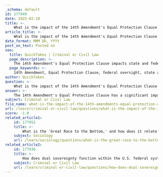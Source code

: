 ```yaml
---
_schema: default
id: 177949
date: 2025-02-18
title: >-
    What is the impact of the 14th Amendment's Equal Protection Clause on state and federal relations?
article_title: >-
    What is the impact of the 14th Amendment's Equal Protection Clause on state and federal relations?
date_format: MMM DD, YYYY
post_on_text: Posted on
seo:
  title: QuickTakes | Criminal or Civil Law
  page_description: >-
    The 14th Amendment's Equal Protection Clause impacts state and federal relations by prohibiting state discrimination, enabling federal intervention, shaping judicial interpretations of rights, balancing sovereignty, and encouraging state-led civil rights innovations.
  page_keywords: >-
    14th Amendment, Equal Protection Clause, federal oversight, state actions, civil rights, judicial interpretation, discrimination, state sovereignty, federal authority, state innovation, laboratories of democracy, political ideologies
author: QuickTakes
question: >-
    What is the impact of the 14th Amendment's Equal Protection Clause on state and federal relations?
answer: >-
    The 14th Amendment's Equal Protection Clause has a significant impact on state and federal relations, primarily by establishing a constitutional standard that prohibits states from denying any person within their jurisdiction equal protection under the law. This clause has been pivotal in shaping the dynamics between state and federal governments in several ways:\n\n1. **Federal Oversight of State Actions**: The Equal Protection Clause empowers the federal government to intervene in state matters when state laws or actions are found to violate the principle of equal protection. This has led to increased federal oversight, particularly in areas such as civil rights, voting rights, and education. For example, landmark Supreme Court cases like *Brown v. Board of Education* (1954) utilized the Equal Protection Clause to dismantle racial segregation in public schools, demonstrating how federal authority can override state laws that are discriminatory.\n\n2. **Judicial Interpretation and Expansion of Rights**: The courts have interpreted the Equal Protection Clause to extend protections against discrimination based on race, gender, and other characteristics. This judicial interpretation has often resulted in the federal government imposing standards that states must adhere to, thereby influencing state legislation and policies. For instance, the recognition of same-sex marriage was propelled by federal court rulings that cited the Equal Protection Clause, leading to changes in state laws across the country.\n\n3. **Balancing State Sovereignty and Federal Authority**: While the Equal Protection Clause enhances federal authority, it also raises questions about state sovereignty. States have historically enjoyed the power to regulate their own affairs, but the requirement to comply with federal standards of equal protection can create tension. This dynamic is evident in debates over issues such as immigration, healthcare, and education, where states may seek to implement policies that reflect their values but must ensure those policies do not violate the Equal Protection Clause.\n\n4. **Encouragement of State Innovation**: The Equal Protection Clause also allows states to act as "laboratories of democracy," where they can experiment with policies that promote equality and civil rights. States that adopt progressive measures can serve as models for federal legislation, while those that resist change may face legal challenges. This interplay can lead to a patchwork of laws across the country, reflecting varying degrees of commitment to equal protection.\n\n5. **Political Ideologies and Federalism**: The impact of the Equal Protection Clause is also influenced by political ideologies. Liberals typically advocate for a strong federal role in enforcing civil rights protections, while conservatives may emphasize state control and local governance. This ideological divide can affect how states respond to federal mandates related to the Equal Protection Clause.\n\nIn summary, the 14th Amendment's Equal Protection Clause plays a crucial role in defining the relationship between state and federal governments. It serves as a mechanism for federal intervention in state affairs, promotes judicial oversight of state actions, and encourages states to innovate in the realm of civil rights, all while navigating the complexities of state sovereignty and political ideologies.
subject: Criminal or Civil Law
file_name: what-is-the-impact-of-the-14th-amendments-equal-protection-clause-on-state-and-federal-relations.md
url: /learn/criminal-or-civil-law/questions/what-is-the-impact-of-the-14th-amendments-equal-protection-clause-on-state-and-federal-relations
score: -1.0
related_article1:
    id: 177952
    title: >-
        What is the 'Great Race to the Bottom,' and how does it relate to state competition in welfare policy?
    subject: Sociology
    url: /learn/sociology/questions/what-is-the-great-race-to-the-bottom-and-how-does-it-relate-to-state-competition-in-welfare-policy
related_article2:
    id: 177936
    title: >-
        How does dual sovereignty function within the U.S. federal system?
    subject: Criminal or Civil Law
    url: /learn/criminal-or-civil-law/questions/how-does-dual-sovereignty-function-within-the-us-federal-system
---
```


&nbsp;